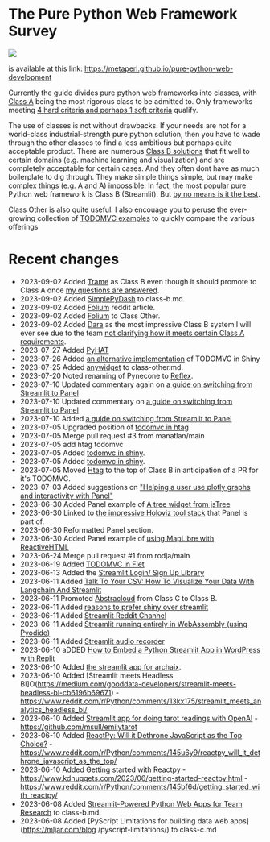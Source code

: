 # The Pure Python Web Framework Survey 

![](https://metaperl.github.io/pure-python-web-development/_images/pure-python-header.png)

is available at this link:
https://metaperl.github.io/pure-python-web-development

Currently the guide divides pure python web frameworks into classes, with [Class A](https://metaperl.github.io/pure-python-web-development/class-a.html) being the most rigorous class to be admitted to. Only frameworks  meeting [4 hard criteria and perhaps 1 soft criteria](https://metaperl.github.io/pure-python-web-development/practical-guide.html#requirements-of-a-class-a-system) qualify.

The use of classes is not without drawbacks. If your needs are not for a world-class industrial-strength pure python solution, then you have to wade
through the other classes to find a less ambitious but perhaps quite acceptable product. There are numerous [Class B solutions](https://metaperl.github.io/pure-python-web-development/class-b.html) that fit well to certain domains (e.g. machine learning and visualization) and are completely acceptable for certain cases. And they often dont have as much boilerplate to dig through. They make simple things simple, but may make complex things (e.g. A and A) impossible. In fact, the most popular pure Python web framework is Class B (Streamlit). But [by no means is it the best](https://metaperl.github.io/pure-python-web-development/end-notes.html#let-s-talk-streamlit).

Class Other is also quite useful. I also encouage you to peruse the ever-growing collection of [TODOMVC examples](https://metaperl.github.io/pure-python-web-development/todomvc.html) to quickly compare the various offerings

# Recent changes

* 2023-09-02 Added [Trame](https://kitware.github.io/trame/) as Class B even though it should promote to Class A once [my questions are answered](https://github.com/Kitware/trame/discussions/318).
* 2023-09-02 Added [SimplePyDash](https://github.com/ValerioB88/simple-pydash) to class-b.md.
* 2023-09-02 Added [Folium](https://github.com/python-visualization/folium) reddit article.
* 2023-09-02 Added [Folium](https://github.com/python-visualization/folium) to Class Other.
* 2023-09-02 Added [Dara](https://dara.causalens.com) as the most impressive Class B system I will ever see due to the team [not clarifying how it meets certain Class A requirements](https://www.reddit.com/r/Python/comments/1614om5/comment/jxwdzs6/?utm_source=share&utm_medium=web2x&context=3).
* 2023-07-27 Added [PyHAT](https://github.com/PyHAT-stack/awesome-python-htmx)
* 2023-07-26 Added [an alternative implementation](https://github.com/metaperl/pure-python-web-development/issues/5#issuecomment-1651668617) of TODOMVC in Shiny
* 2023-07-25 Added [anywidget](https://github.com/manzt/anywidget) to class-other.md.
* 2023-07-20 Noted renaming of Pynecone to [Reflex](https://reflex.dev).
* 2023-07-10 Updated commentary again on [a guide on switching from Streamlit to Panel](https://panel.holoviz.org/how_to/streamlit_migration/index.html)
* 2023-07-10 Updated commentary on [a guide on switching from Streamlit to Panel](https://panel.holoviz.org/how_to/streamlit_migration/index.html)
* 2023-07-10 Added [a guide on switching from Streamlit to Panel](https://panel.holoviz.org/how_to/streamlit_migration/index.html)
* 2023-07-05 Upgraded position of [todomvc in htag](https://github.com/zauberzeug/nicegui/blob/main/examples/todo_list/main.py)
* 2023-07-05 Merge pull request #3 from manatlan/main
* 2023-07-05 add htag todomvc
* 2023-07-05 Added [todomvc in shiny](https://gist.github.com/FerusAndBeyond/9c6144bb57f477521e1608f18feefc9f#file-shiny5-py).
* 2023-07-05 Added [todomvc in shiny](https://gist.github.com/FerusAndBeyond/9c6144bb57f477521e1608f18feefc9f#file-shiny5-py).
* 2023-07-05 Moved [Htag](https://github.com/manatlan/htag/tree/main) to the top of Class B in anticipation of a PR for it's TODOMVC.
* 2023-07-03 Added suggestions on ["Helping a user use plotly graphs  and interactivity with Panel"](https://discourse.holoviz.org/t/plotly-figure-not-updating-correctly-from-panel-widgets-connected-using-panel-bind/5628)
* 2023-06-30 Added Panel example of [A tree widget from jsTree](https://discourse.holoviz.org/t/a-tree-widget-from-jstree/1904/11)
* 2023-06-30 Linked to  [the  impressive Holoviz tool stack](https://holoviz.org) that Panel is part of.
* 2023-06-30 Reformatted Panel section.
* 2023-06-30 Added Panel example of [using MapLibre with ReactiveHTML](https://discourse.holoviz.org/t/issue-using-maplibre-with-reactivehtml/5616/4)
* 2023-06-24 Merge pull request #1 from rodja/main
* 2023-06-19 Added [TODOMVC in Flet](https://www.youtube.com/watch?v=Tucr8Ta-kq4)
* 2023-06-13 Added the [Streamlit Login/ Sign Up Library](https://pypi.org/project/streamlit-login-auth-ui/)
* 2023-06-11 Added [Talk To Your CSV: How To Visualize Your Data With Langchain And Streamlit](https://levelup.gitconnected.com/talk-to-your-csv-how-to-visualize-your-data-with-langchain-and-streamlit-5cb8a0db87e0)
* 2023-06-11 Promoted [Abstracloud](https://www.abstracloud.com) from Class C to Class B.
* 2023-06-11 Added [reasons to prefer shiny over streamlit](https://youtu.be/ijRBbtT2tgc?t=342)
* 2023-06-11 Added [Streamlit Reddit Channel](https://www.reddit.com/r/StreamlitOfficial/)
* 2023-06-11 Added [Streamlit running entirely in WebAssembly (using Pyodide)](https://edit.share.stlite.net)
* 2023-06-11 Added [Streamlit audio recorder](https://github.com/stefanrmmr/streamlit_audio_recorder)
* 2023-06-10 aDDED [How to Embed a Python Streamlit App in WordPress with Replit](https://www.youtube.com/watch?v=bgj-gab_fuc)
* 2023-06-10 Added [the streamlit app for archaix](https://archaix.streamlit.app).
* 2023-06-10 Added [Streamlit meets Headless BI]O(https://medium.com/gooddata-developers/streamlit-meets-headless-bi-cb6196b69671)  - https://www.reddit.com/r/Python/comments/13kx175/streamlit_meets_analytics_headless_bi/
* 2023-06-10 Added [Streamlit app for doing tarot readings with OpenAI](https://www.reddit.com/r/Python/comments/145t4rg/streamlit_app_for_doing_tarot_readings_with_openai/) - https://github.com/msull/emilytarot
* 2023-06-10 Added [ReactPy: Will it Dethrone JavaScript as the Top Choice?](https://poletto.dev/reactpy-will-it-dethrone-javascript-as-the-top-choice)  - https://www.reddit.com/r/Python/comments/145u6y9/reactpy_will_it_dethrone_javascript_as_the_top/
* 2023-06-10 Added Getting started with Reactpy - https://www.kdnuggets.com/2023/06/getting-started-reactpy.html - https://www.reddit.com/r/Python/comments/145bf6d/getting_started_with_reactpy/
* 2023-06-08 Added [Streamlit-Powered Python Web Apps for Team Research](https://www.youtube.com/watch?v=BUCIu4KwcAw) to class-b.md.
* 2023-06-08 Added [PyScript Limitations for building data web apps](https://mljar.com/blog
/pyscript-limitations/) to class-c.md